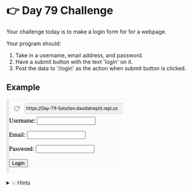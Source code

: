 # 👉 Day 79 Challenge

Your challenge today is to make a login form for for a webpage.

Your program should:

1. Take in a username, email address, and password.
2. Have a submit button with the text 'login' on it.
3. Post the data to '/login' as the action when submit button is clicked.

## Example
![](resources/05_challenge1.png)

<details> <summary> 💡 Hints </summary>
  
- Try using the 'password' type for one of your input boxes and watch what happens.

</details>